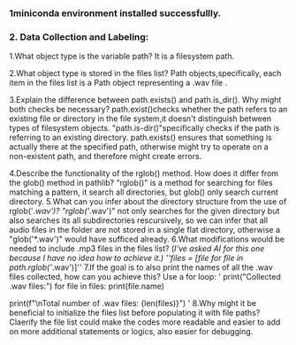### 1miniconda environment installed successfullly.


### 2. Data Collection and Labeling:
1.What object type is the variable path?
It is a filesystem path.

2.What object type is stored in the files list?
Path objects,specifically, each item in the files list is a Path object representing a .wav file .

3.Explain the difference between path.exists() and path.is_dir(). Why might both checks be necessary?
path.exist()checks whether the path refers to an existing file or directory in the file system,it doesn't distinguish between types of filesystem objects. 
"path.is-dir()"specifically checks if the path is referring to an existing directory. path.exists() ensures that something is actually there at the specified path, otherwise might try to operate on a non-existent path, and therefore might create errors.

4.Describe the functionality of the rglob() method. How does it differ from the glob() method in pathlib?
"rglob()" is a method for searching for files matching a pattern, it search all directories, but glob() only search current directory.
5.What can you infer about the directory structure from the use of rglob('*.wav')?
"rglob('*.wav')" not only searches for the given directory but also searches its all subdirectories rescursively, so we can infer that all audio files in the folder are not stored in a single flat directory, otherwise a "glob('*.wav')" would have sufficed already.
6.What modifications would be needed to include .mp3 files in the files list?
(*I've asked AI for this one because I have no idea how to achieve it.) ''files = [file for file in path.rglob('*.wav')]''
7.If the goal is to also print the names of all the .wav files collected, how can you achieve this?
Use a for loop: 
'
print("Collected .wav files:")
for file in files:
    print(file.name)

print(f"\nTotal number of .wav files: {len(files)}")
'
8.Why might it be beneficial to initialize the files list before populating it with file paths?
Claerify the file list could make the codes more readable and easier to add on more additional statements or logics, also easier for debugging.